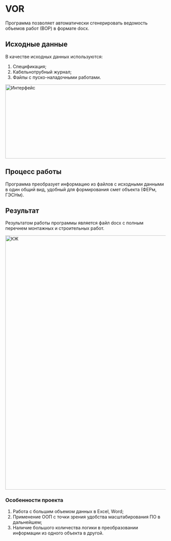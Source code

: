 # VOR
Программа позволяет автоматически сгенерировать ведомость объемов работ (ВОР) в формате docx.

## Исходные данные
В качестве исходных данных используются:
1. Спецификация;
2. Кабельнотрубный журнал;
3. Файлы с пуско-наладочными работами.
<img width="986" height="233" alt="Интерфейс" src="https://github.com/user-attachments/assets/db5b53a8-9025-4c52-99ef-9793b40849d2">

## Процесс работы
Программа преобразует информацию из файлов с исходными данными в один общий вид, удобный для формирования смет объекта (ФЕРм, ГЭСНм).

## Результат
Результатом работы программы является файл docx с полным перечнем монтажных и строительных работ.

<img width="800" alt="КЖ" src="https://github.com/Westearn/VOR/assets/108264649/56226599-069c-4e5c-81b5-73ef80bbbd49">

### Особенности проекта
1. Работа с большим объемом данных в Excel, Word;
2. Применение ООП с точки зрения удобства масштабирования ПО в дальнейшем;
3. Наличие большого количества логики в преобразовании информации из одного объекта в другой.
